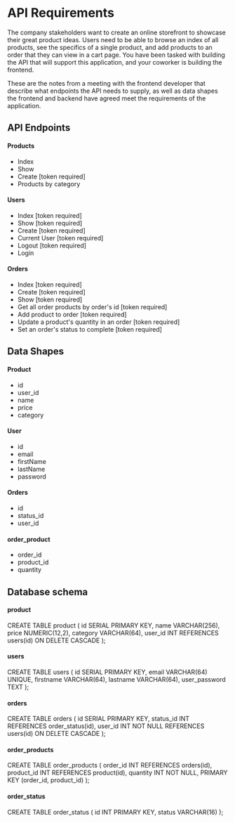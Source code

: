 # API Requirements

The company stakeholders want to create an online storefront to showcase their great product ideas. Users need to be able to browse an index of all products, see the specifics of a single product, and add products to an order that they can view in a cart page. You have been tasked with building the API that will support this application, and your coworker is building the frontend.

These are the notes from a meeting with the frontend developer that describe what endpoints the API needs to supply, as well as data shapes the frontend and backend have agreed meet the requirements of the application.

## API Endpoints

#### Products

- Index
- Show
- Create [token required]
- Products by category

#### Users

- Index [token required]
- Show [token required]
- Create [token required]
- Current User [token required]
- Logout [token required]
- Login

#### Orders

- Index [token required]
- Create [token required]
- Show [token required]
- Get all order products by order's id [token required]
- Add product to order [token required]
- Update a product's quantity in an order [token required]
- Set an order's status to complete [token required]

## Data Shapes

#### Product

- id
- user_id
- name
- price
- category

#### User

- id
- email
- firstName
- lastName
- password

#### Orders

- id
- status_id
- user_id

#### order_product

- order_id
- product_id
- quantity

## Database schema

#### product

CREATE TABLE product (
id SERIAL PRIMARY KEY,
name VARCHAR(256),
price NUMERIC(12,2),
category VARCHAR(64),
user_id INT REFERENCES users(id) ON DELETE CASCADE
);

#### users

CREATE TABLE users (
id SERIAL PRIMARY KEY,
email VARCHAR(64) UNIQUE,
firstname VARCHAR(64),
lastname VARCHAR(64),
user_password TEXT
);

#### orders

CREATE TABLE orders (
id SERIAL PRIMARY KEY,
status_id INT REFERENCES order_status(id),
user_id INT NOT NULL REFERENCES users(id) ON DELETE CASCADE
);

#### order_products

CREATE TABLE order_products (
order_id INT REFERENCES orders(id),
product_id INT REFERENCES product(id),
quantity INT NOT NULL,
PRIMARY KEY (order_id, product_id)
);

#### order_status

CREATE TABLE order_status (
id INT PRIMARY KEY,
status VARCHAR(16)
);

